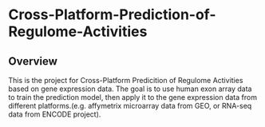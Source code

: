 # Cross-Platform-Prediction-of-Regulome-Activities

## Overview
This is the project for Cross-Platform Predicition of Regulome Activities based on gene expression data. The goal is to use human exon array data to train the prediction model, then apply it to the gene expression data from different platforms.(e.g. affymetrix microarray data from GEO, or RNA-seq data from ENCODE project).
